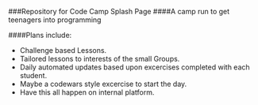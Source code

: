 ###Repository for Code Camp Splash Page
####A camp run to get teenagers into programming

####Plans include:
 - Challenge based Lessons.
 - Tailored lessons to interests of the small Groups.
 - Daily automated updates based upon excercises completed with each student. 
 - Maybe a codewars style excercise to start the day. 
 - Have this all happen on internal platform. 